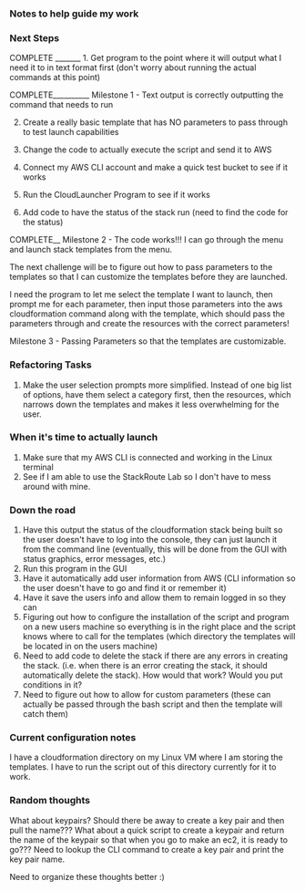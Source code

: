 ### Notes to help guide my work


### Next Steps
COMPLETE _______ 1. Get program to the point where it will output what I need it to in text format first (don't worry about running the actual commands at this point)

COMPLETE__________ Milestone 1 - Text output is correctly outputting the command that needs to run 

2. Create a really basic template that has NO parameters to pass through to test launch capabilities 

3. Change the code to actually execute the script and send it to AWS

4. Connect my AWS CLI account and make a quick test bucket to see if it works

5. Run the CloudLauncher Program to see if it works

6. Add code to have the status of the stack run (need to find the code for the status)

COMPLETE__ Milestone 2 - The code works!!! I can go through the menu and launch stack templates from the menu. 

The next challenge will be to figure out how to pass parameters to the templates so that I can customize the templates before they are launched. 

I need the program to let me select the template I want to launch, then prompt me for each parameter, then input those parameters into the aws cloudformation command along with the template, which should pass the parameters through and create the resources with the correct parameters! 


Milestone 3 - Passing Parameters so that the templates are customizable. 



### Refactoring Tasks 

1. Make the user selection prompts more simplified. Instead of one big list of options, have them select a category first, then the resources, which narrows down the templates
and makes it less overwhelming for the user.



### When it's time to actually launch
1. Make sure that my AWS CLI is connected and working in the Linux terminal
2. See if I am able to use the StackRoute Lab so I don't have to mess around with mine. 


### Down the road
1. Have this output the status of the cloudformation stack being built so the user doesn't have to log into the console, they can just launch it from the command line (eventually,
this will be done from the GUI with status graphics, error messages, etc.)
2. Run this program in the GUI
3. Have it automatically add user information from AWS (CLI information so the user doesn't have to go and find it or remember it)
4. Have it save the users info and allow them to remain logged in so they can 
5. Figuring out how to configure the installation of the script and program on a new users machine so everything is in the right place and the script knows where to call for the templates (which directory the templates will be located in on the users machine) 
6. Need to add code to delete the stack if there are any errors in creating the stack. (i.e. when there is an error creating the stack, it should automatically delete the stack). How would that work? Would you put conditions in it? 
7. Need to figure out how to allow for custom parameters (these can actually be passed through the bash script and then the template will catch them)






### Current configuration notes

I have a cloudformation directory on my Linux VM where I am storing the templates. I have to run the script out of this directory currently for it to work.


### Random thoughts

What about keypairs? Should there be away to create a key pair and then pull the name??? What about a quick script to create a keypair and return the name of the keypair so that when you go to make an ec2, it is ready to go??? Need to lookup the CLI command to create a key pair and print the key pair name. 

Need to organize these thoughts better :) 





